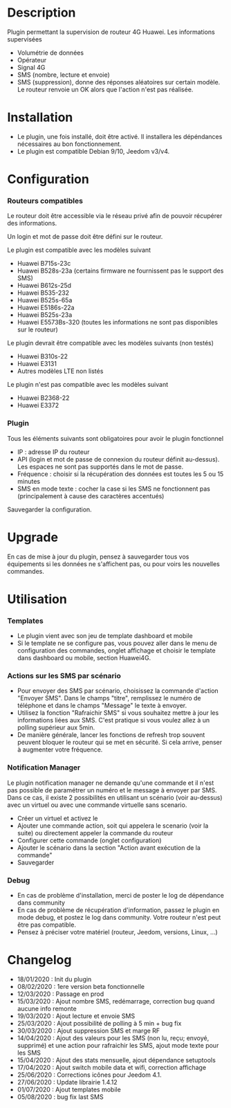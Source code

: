 Description 
===

Plugin permettant la supervision de routeur 4G Huawei.
Les informations supervisées
-	Volumétrie de données
-	Opérateur
-	Signal 4G
-	SMS (nombre, lecture et envoie)
-	SMS (suppression), donne des réponses aléatoires sur certain modèle. Le routeur renvoie un OK alors que l'action n'est pas réalisée.

Installation
===

-	Le plugin, une fois installé, doit être activé. Il installera les dépéndances nécessaires au bon fonctionnement.
-	Le plugin est compatible Debian 9/10, Jeedom v3/v4.

Configuration
===

### Routeurs compatibles

Le routeur doit être accessible via le réseau privé afin de pouvoir récupérer des informations.

Un login et mot de passe doit être défini sur le routeur.

Le plugin est compatible avec les modèles suivant
-	Huawei B715s-23c
-	Huawei B528s-23a (certains firmware ne fournissent pas le support des SMS)
-	Huawei B612s-25d
-	Huawei B535-232
-	Huawei B525s-65a
-	Huawei E5186s-22a
-	Huawei B525s-23a
-	Huawei E5573Bs-320 (toutes les informations ne sont pas disponibles sur le routeur)

Le plugin devrait être compatible avec les modèles suivants (non testés)
-	Huawei B310s-22
-	Huawei E3131
-	Autres modèles LTE non listés

Le plugin n'est pas compatible avec les modèles suivant
-	Huawei B2368-22
-	Huawei E3372

### Plugin

Tous les éléments suivants sont obligatoires pour avoir le plugin fonctionnel

-   IP : adresse IP du routeur
-   API (login et mot de passe de connexion du routeur définit au-dessus). Les espaces ne sont pas supportés dans le mot de passe.
-	Fréquence : choisir si la récupération des données est toutes les 5 ou 15 minutes
-	SMS en mode texte : cocher la case si les SMS ne fonctionnent pas (principalement à cause des caractères accentués)

Sauvegarder la configuration. 

Upgrade
===
En cas de mise à jour du plugin, pensez à sauvegarder tous vos équipements si les données ne s'affichent pas, ou pour voirs les nouvelles commandes.


Utilisation
===

### Templates

-	Le plugin vient avec son jeu de template dashboard et mobile
-	Si le template ne se configure pas, vous pouvez aller dans le menu de configuration des commandes, onglet affichage et choisir le template dans dashboard ou mobile, section Huawei4G.

### Actions sur les SMS par scénario

-	Pour envoyer des SMS par scénario, choisissez la commande d'action "Envoyer SMS". Dans le champs "titre", remplissez le numéro de téléphone et dans le champs "Message" le texte à envoyer.
-	Utilisez la fonction "Rafraichir SMS" si vous souhaitez mettre à jour les informations liées aux SMS. C'est pratique si vous voulez allez à un polling supérieur aux 5min.
-	De manière générale, lancer les fonctions de refresh trop souvent peuvent bloquer le routeur qui se met en sécurité. Si cela arrive, penser à augmenter votre fréquence.


### Notification Manager

Le plugin notification manager ne demande qu'une commande et il n'est pas possible de paramétrer un numéro et le message à envoyer par SMS.
Dans ce cas, il existe 2 possibilités en utilisant un scénario (voir au-dessus) avec un virtuel ou avec une commande virtuelle sans scenario.
-	Créer un virtuel et activez le
-	Ajouter une commande action, soit qui appelera le scenario (voir la suite) ou directement appeler la commande du routeur
-	Configurer cette commande (onglet configuration)
-	Ajouter le scénario dans la section "Action avant exécution de la commande"
-	Sauvegarder


### Debug

-	En cas de problème d'installation, merci de poster le log de dépendance dans community
-	En cas de problème de récupération d'information, passez le plugin en mode debug, et postez le log dans community. Votre routeur n'est peut être pas compatible.
-	Pensez à préciser votre matériel (routeur, Jeedom, versions, Linux, ...)

Changelog
===

-	18/01/2020 : Init du plugin
-	08/02/2020 : 1ere version beta fonctionnelle
-	12/03/2020 : Passage en prod
-	15/03/2020 : Ajout nombre SMS, redémarrage, correction bug quand aucune info remonte
-	19/03/2020 : Ajout lecture et envoie SMS
-	25/03/2020 : Ajout possibilité de polling à 5 min + bug fix
-	30/03/2020 : Ajout suppression SMS et marge RF
-	14/04/2020 : Ajout des valeurs pour les SMS (non lu, reçu; envoyé, supprimé) et une action pour rafraichir les SMS, ajout mode texte pour les SMS
-	15/04/2020 : Ajout des stats mensuelle, ajout dépendance setuptools
-	17/04/2020 : Ajout switch mobile data et wifi, correction affichage
-	25/06/2020 : Corrections icônes pour Jeedom 4.1.
-	27/06/2020 : Update librairie 1.4.12
-	01/07/2020 : Ajout templates mobile
-	05/08/2020 : bug fix last SMS
